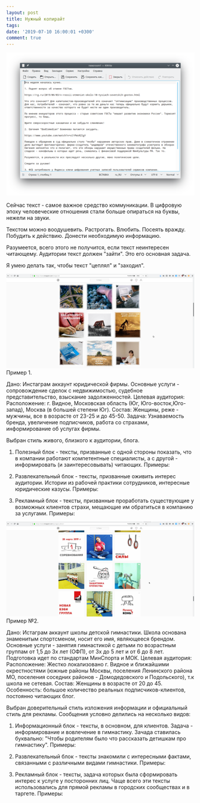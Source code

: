 ```yaml
---
layout: post
title: Нужный копирайт
tags: 
date: '2019-07-10 16:00:01 +0300'
comment: true
---
```

![Сладкий текст]( /image/sladkiy.png)

Сейчас текст - самое важное средство коммуникации. В цифровую эпоху человеческие отношения стали больше опираться на буквы, нежели на звуки.

Текстом можно воодушевить. Растрогать. Влюбить. Посеять вражду. Побудить к действию. Донести необходимую информацию.

Разумеется, всего этого не получится, если текст неинтересен читающему. Аудитории текст должен "зайти". Это его основная задача.

Я умею делать так, чтобы текст "цеплял" и "заходил". 


![Юрцентр]( /image/lawcenter.png)
Пример 1.

Дано:
Инстаграм аккаунт юридической фирмы. 
Основные услуги - сопровождение сделок с недвижимостью, судебное представительство, взыскание задолженностей.
Целевая аудитория: 
Расположение: г. Видное, Московская область (Юг, Юго-восток,Юго-запад), Москва (в большей степени Юг).
Состав: Женщины, реже - мужчины, все в возрасте от 23-25 и до 45-50. 
Задача:
Узнаваемость бренда, увеличение подписчиков, работа со страхами, информирование об услугах фирмы.

Выбран стиль живого, близкого к аудитории, блога. 
1. Полезный блок - тексты, призванные с одной стороны показать, что в компании работают компетентные специалисты, а с другой - информировать (и заинтересовывать) читающих.
Примеры:

2. Развлекательный блок - тексты, призванные оживить интерес аудитории. Истории из рабочей практики сотрудников, интересные юридические казусы.
Примеры:

3. Рекламный блок - тексты, призванные проработать существующие у возможных клиентов страхи, мещающие им обратиться в компанию за услугами.
Примеры:


![Cпортшкола]( /image/sportshkola.png)
Пример №2.

Дано:
Истаграм аккаунт школы детской гимнастики. Школа основана знаменитым спортсменом, носит его имя, являющееся брендом.
Основные услуги - занятия гимнастикой с детьми по возрастным группам от 1,5 до 3х лет (ОФП), от 3х до 5 лет и от 6 до 8 лет. Подготовка идет по стандартам МинСпорта и МОК. 
Целевая аудитория:
Расположение: Жестко локализовано г. Видное и ближайшими окрестностями (южные районы Москвы, поселения Ленинского района МО, поселения соседних районов - Домодедовского и Подольского), т.к школа не сетевая.
Состав: Женщины в возрасте от 20 до 45.
Особенность: большое количество реальных подписчиков-клиентов, постоянно читающих блог.

Выбран доверительный стиль изложения информации и официальный стиль для рекламы. Сообщения условно делились на несколько видов:
1. Информационный блок - тексты, в основном, для клиентов. Задача - информирование и вовлечение в гимнастику. Зачада ставилась буквально: "Чтобы родителям было что рассказать детишкам про гимнастику". 
Примеры:

2. Развлекательный блок - тексты знакомили с интересными фактами, связанными с различными видами гимнастики.
Примеры:

3. Рекламный блок - тексты, задача которых была сформировать интерес к услуге у посторонних лиц. Чаще всего эти тексты использовались для прямой рекламы в городских сообществах и в таргете.
Примеры:





